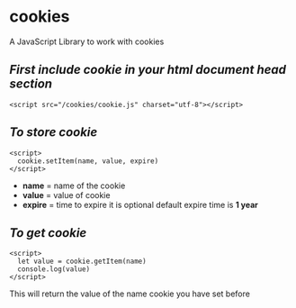 # cookies
A JavaScript Library to work with cookies

## ***First include cookie in your html document head section***
```
<script src="/cookies/cookie.js" charset="utf-8"></script>
```
## ***To store cookie***
```
<script>
  cookie.setItem(name, value, expire)
</script>
```
- **name** = name of the cookie
- **value** = value of cookie
- **expire** = time to expire it is optional default expire time is **1 year**

## ***To get cookie***
```
<script>
  let value = cookie.getItem(name)
  console.log(value)
</script>
```
This will return the value of the name cookie you have set before

